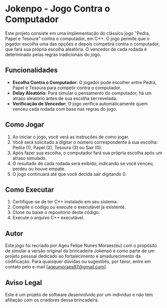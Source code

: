# Jokenpo - Jogo Contra o Computador

Este projeto consiste em uma implementação do clássico jogo "Pedra, Papel e Tesoura" contra o computador, em C++. O jogo permite que o jogador escolha uma das opções e depois competirá contra o computador, que fará sua própria escolha aleatória. O vencedor de cada rodada é determinado pelas regras tradicionais do jogo.

## Funcionalidades

- **Escolha Contra o Computador:** O jogador pode escolher entre Pedra, Papel e Tesoura para competir contra o computador.
- **Delay Aleatório:** Para simular o pensamento do computador, há um atraso aleatório antes de sua escolha ser revelada.
- **Verificação de Vencedor:** O jogo verifica automaticamente quem venceu cada rodada com base nas regras do jogo.

## Como Jogar

1. Ao iniciar o jogo, você verá as instruções de como jogar.
2. Você será solicitado a digitar o número correspondente à sua escolha: Pedra (1), Papel (2), Tesoura (3) ou Sair (0).
3. Após fazer sua escolha, o computador fará sua própria escolha após um atraso simulado.
4. O resultado de cada rodada será exibido, indicando se você venceu, perdeu ou houve empate.
5. O jogo continuará até que você decida sair digitando 0.

## Como Executar

1. Certifique-se de ter C++ instalado em seu sistema.
2. Compile o código ou execute o executável ja existente.
2. Clone ou baixe o repositório deste código.
3. Execute o arquivo C++ executável.

## Autor

Este jogo foi recriado por Ageu Felipe Nunes Moraes(eu) com o propósito de simular a versão original da brincadeira Jokenpô e como parte de um projeto pessoal dedicado ao fortalecimento e amadurecimento da codificação. Para quaisquer dúvidas ou sugestões, por favor, entre em contato pelo e-mail [ageumoraes67@gmail.com].

## Aviso Legal

Este é um projeto de software desenvolvido por um indivíduo e não tem afiliação com os criadores dessa brincadeira.